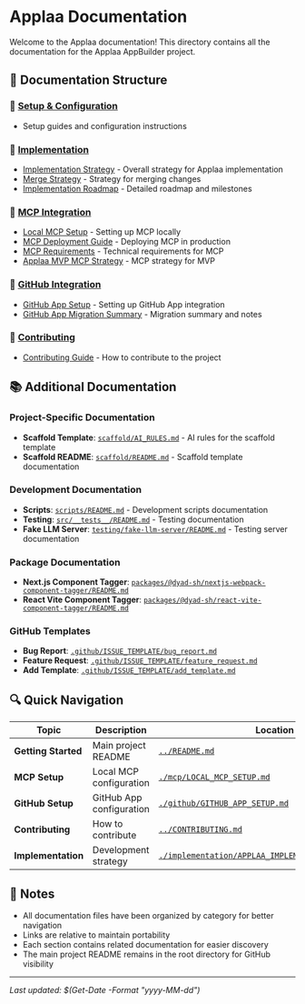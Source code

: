 # Applaa Documentation

Welcome to the Applaa documentation! This directory contains all the documentation for the Applaa AppBuilder project.

## 📁 Documentation Structure

### 🚀 [Setup & Configuration](./setup/)

- Setup guides and configuration instructions

### 🔧 [Implementation](./implementation/)

- [Implementation Strategy](./implementation/APPLAA_IMPLEMENTATION_STRATEGY.md) - Overall strategy for Applaa implementation
- [Merge Strategy](./implementation/APPLAA_MERGE_STRATEGY.md) - Strategy for merging changes
- [Implementation Roadmap](./implementation/IMPLEMENTATION_ROADMAP.md) - Detailed roadmap and milestones

### 🔌 [MCP Integration](./mcp/)

- [Local MCP Setup](./mcp/LOCAL_MCP_SETUP.md) - Setting up MCP locally
- [MCP Deployment Guide](./mcp/MCP_DEPLOYMENT_GUIDE.md) - Deploying MCP in production
- [MCP Requirements](./mcp/MCP_REQUIREMENTS.md) - Technical requirements for MCP
- [Applaa MVP MCP Strategy](./mcp/APPLAA_MVP_MCP_STRATEGY.md) - MCP strategy for MVP

### 🐙 [GitHub Integration](./github/)

- [GitHub App Setup](./github/GITHUB_APP_SETUP.md) - Setting up GitHub App integration
- [GitHub App Migration Summary](./github/GITHUB_APP_MIGRATION_SUMMARY.md) - Migration summary and notes

### 🤝 [Contributing](./contributing/)

- [Contributing Guide](./contributing/CONTRIBUTING.md) - How to contribute to the project

## 📚 Additional Documentation

### Project-Specific Documentation

- **Scaffold Template**: [`scaffold/AI_RULES.md`](../scaffold/AI_RULES.md) - AI rules for the scaffold template
- **Scaffold README**: [`scaffold/README.md`](../scaffold/README.md) - Scaffold template documentation

### Development Documentation

- **Scripts**: [`scripts/README.md`](../scripts/README.md) - Development scripts documentation
- **Testing**: [`src/__tests__/README.md`](../src/__tests__/README.md) - Testing documentation
- **Fake LLM Server**: [`testing/fake-llm-server/README.md`](../testing/fake-llm-server/README.md) - Testing server documentation

### Package Documentation

- **Next.js Component Tagger**: [`packages/@dyad-sh/nextjs-webpack-component-tagger/README.md`](../packages/@dyad-sh/nextjs-webpack-component-tagger/README.md)
- **React Vite Component Tagger**: [`packages/@dyad-sh/react-vite-component-tagger/README.md`](../packages/@dyad-sh/react-vite-component-tagger/README.md)

### GitHub Templates

- **Bug Report**: [`.github/ISSUE_TEMPLATE/bug_report.md`](../.github/ISSUE_TEMPLATE/bug_report.md)
- **Feature Request**: [`.github/ISSUE_TEMPLATE/feature_request.md`](../.github/ISSUE_TEMPLATE/feature_request.md)
- **Add Template**: [`.github/ISSUE_TEMPLATE/add_template.md`](../.github/ISSUE_TEMPLATE/add_template.md)

## 🔍 Quick Navigation

| Topic               | Description              | Location                                                                                                   |
| ------------------- | ------------------------ | ---------------------------------------------------------------------------------------------------------- |
| **Getting Started** | Main project README      | [`../README.md`](../README.md)                                                                             |
| **MCP Setup**       | Local MCP configuration  | [`./mcp/LOCAL_MCP_SETUP.md`](./mcp/LOCAL_MCP_SETUP.md)                                                     |
| **GitHub Setup**    | GitHub App configuration | [`./github/GITHUB_APP_SETUP.md`](./github/GITHUB_APP_SETUP.md)                                             |
| **Contributing**    | How to contribute        | [`../CONTRIBUTING.md`](../CONTRIBUTING.md)                                                                 |
| **Implementation**  | Development strategy     | [`./implementation/APPLAA_IMPLEMENTATION_STRATEGY.md`](./implementation/APPLAA_IMPLEMENTATION_STRATEGY.md) |

## 📝 Notes

- All documentation files have been organized by category for better navigation
- Links are relative to maintain portability
- Each section contains related documentation for easier discovery
- The main project README remains in the root directory for GitHub visibility

---

_Last updated: $(Get-Date -Format "yyyy-MM-dd")_
